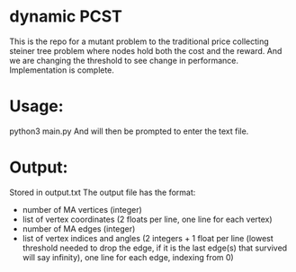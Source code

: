 # dynamic PCST
This is the repo for a mutant problem to the traditional price collecting steiner tree problem where nodes hold both the cost and the reward. And we are changing the threshold to see change in performance. Implementation is complete. 

# Usage: 

python3 main.py
And will then be prompted to enter the text file. 

# Output: 

Stored in output.txt
The output file has the format:
- number of MA vertices (integer)
- list of vertex coordinates (2 floats per line, one line for each vertex)
- number of MA edges (integer)
- list of vertex indices and angles (2 integers + 1 float per line (lowest threshold needed to drop the edge, if it is the last edge(s) that survived will say infinity), one line for each edge, indexing from 0)
